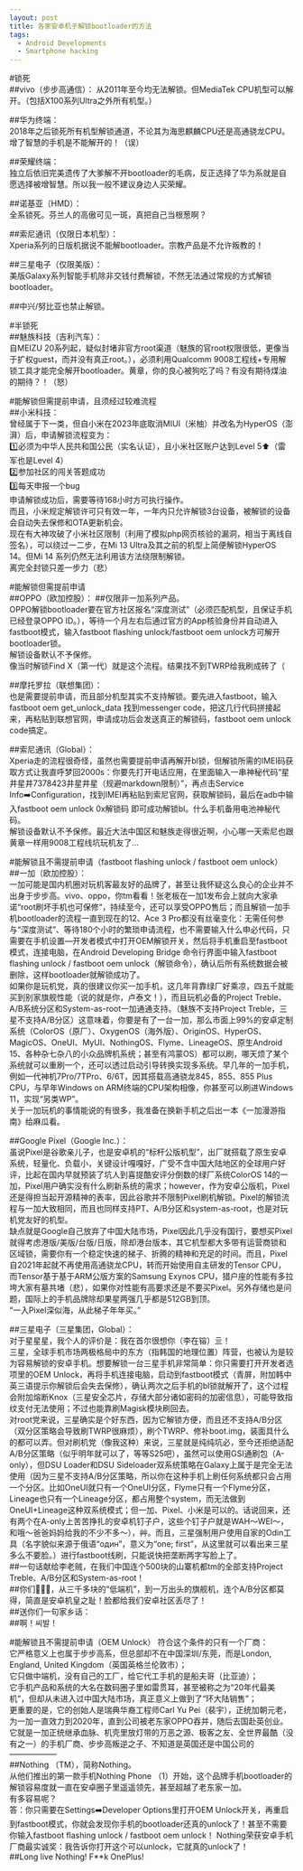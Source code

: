 ```yaml
---
layout: post
title: 各家安卓机子解锁bootloader的方法
tags:
  - Android Developments
  - Smartphone hacking
---
```


#锁死\
##vivo（步步高通信）：
从2011年至今均无法解锁。但MediaTek CPU机型可以解开。（包括X100系列Ultra之外所有机型。）

##华为终端：\
2018年之后锁死所有机型解锁通道，不论其为海思麒麟CPU还是高通骁龙CPU。增了智慧的手机是不能解开的！（误）

##荣耀终端：\
独立后依旧完美遗传了大爹解不开bootloader的毛病，反正选择了华为系就是自愿选择被增智慧。所以我一般不建议身边人买荣耀。

##诺基亚（HMD）：\
全系锁死。芬兰人的高傲可见一斑，真把自己当根葱啊？

##索尼通讯（仅限日本机型）：\
Xperia系列的日版机据说不能解bootloader。宗教产品是不允许叛教的！

##三星电子（仅限美版）：\
美版Galaxy系列智能手机除非交钱付费解锁，不然无法通过常规的方式解锁bootloader。

##中兴/努比亚也禁止解锁。

#半锁死\
##魅族科技（吉利汽车）：\
自MEIZU 20系列起，疑似封堵非官方root渠道（魅族的官root权限很低，更像当于扩权guest，而并没有真正root。），必须利用Qualcomm 9008工程线+专用解锁工具才能完全解开bootloader。黄章，你的良心被狗吃了吗？有没有期待煤油的期待？！（怒）


#能解锁但需提前申请，且须经过较难流程\
##小米科技：\
曾经属于下一类，但自小米在2023年底取消MIUI（米柚）并改名为HyperOS（澎湃）后，申请解锁流程变为：\
1️⃣必须为中华人民共和国公民（实名认证），且小米社区账户达到Level 5⬆️（雷军也是Level 4）\
2️⃣参加社区的闯关答题成功\
3️⃣每天申报一个bug\
申请解锁成功后，需要等待168小时方可执行操作。\
而且，小米规定解锁许可只有效一年，一年内只允许解锁3台设备，被解锁的设备会自动失去保修和OTA更新机会。\
现在有大神攻破了小米社区限制（利用了模拟php网页核验的漏洞，相当于离线自签名），可以绕过一二步，在Mi 13 Ultra及其之前的机型上简便解锁HyperOS 14。但Mi 14 系列仍然无法利用该方法绕限制解锁。\
离完全封锁只差一步力（悲）


#能解锁但需提前申请\
##OPPO（欧加控股）：
##仅限非一加系列产品。\
OPPO解锁bootloader要在官方社区报名“深度测试”（必须匹配机型，且保证手机已经登录OPPO ID。），等待一个月左右后通过官方的App核验身份并自动进入fastboot模式，输入fastboot flashing unlock/fastboot oem unlock方可解开bootloader锁。\
解锁设备默认不予保修。\
像当时解锁Find X（第一代）就是这个流程。结果找不到TWRP给我刷成砖了（

##摩托罗拉（联想集团）：\
也是需要提前申请，而且部分机型其实不支持解锁。要先进入fastboot，输入fastboot oem get_unlock_data 找到messenger code，把这几行代码拼接起来，再粘贴到联想官网，申请成功后会发送真正的解锁码，fastboot oem unlock code搞定。

##索尼通讯（Global）：\
Xperia走的流程很奇怪，虽然也需要提前申请再解开bl锁，但解锁所需的IMEI码获取方式让我直呼梦回2000s：你要先打开电话应用，在里面输入一串神秘代码“星井星井7378423井星井星（规避markdown限制）”，再点击Service Info➡️Configuration，找到IMEI再粘贴到索尼官网，获取解锁码，最后在adb中输入fastboot oem unlock 0x解锁码 即可成功解锁bl。什么手机备用电池神秘代码。\
解锁设备默认不予保修。最近大法中国区和魅族走得很近啊，小心哪一天索尼也跟黄章一样用9008工程线坑玩机友了…

#能解锁且不需提前申请（fastboot flashing unlock / fastboot oem unlock）\
##一加（欧加控股）：\
一加可能是国内机圈对玩机客最友好的品牌了，甚至让我怀疑这么良心的企业并不出身于步步高。vivo、oppo，你tm看看！张老板在一加1发布会上就向大家承诺“root刷坏手机也可保修“，持续至今，还可以享受OPPO售后；而且解锁一加手机bootloader的流程一直到现在的12、Ace 3 Pro都没有丝毫变化：无需任何参与“深度测试”、等待180个小时的繁琐申请流程，也不需要输入什么申必代码，只需要在手机设置—开发者模式中打开OEM解锁开关，然后将手机重启至fastboot模式，连接电脑，在Android Developing Bridge 命令行界面中输入fastboot flashing unlock / fastboot oem unlock（解锁命令），确认后所有系统数据会被删除，这样bootloader就解锁成功了。\
如果你是玩机党，真的很建议你买一加手机，这几年背靠绿厂好乘凉，四五千就能买到别家旗舰性能（说的就是你，卢泰文！），而且玩机必备的Project Treble、A/B系统分区和System-as-root一加通通支持。（魅族不支持Project Treble，三星不支持A/B分区）这意味着，你要是有了一台一加，那么市面上99%的安卓定制系统（ColorOS（原厂）、OxygenOS（海外版）、OriginOS、HyperOS、MagicOS、OneUI、MyUI、NothingOS、Flyme、LineageOS、原生Android 15、各种杂七杂八的小众品牌机系统；甚至有鸿蒙OS）都可以刷，哪天烦了某个系统就可以重刷一个，还可以透过启动引导转换实现多系统。早几年的一加手机，例如一代神机7Pro/7TPro、6/6T，因其搭载高通骁龙845，855、855 Plus CPU，与早年Windows on ARM终端的CPU架构相像，你甚至可以刷进Windows 11，实现“另类WP”。\
关于一加玩机的事情能说的有很多，我准备在换新手机之后出一本《一加漫游指南》给麻瓜看。

##Google Pixel（Google Inc.）：\
虽说Pixel是谷歌亲儿子，也是安卓机的“标杆公版机型”，出厂就搭载了原生安卓系统，轻量化、负载小，关键设计嘎嘎好，广受不含中国大陆地区的全球用户好评，比起在国内早就预装了坑人到喜提酷安评分倒数的绿厂系统ColorOS 14的一加，Pixel用户确实没有什么刷新系统的需求；however，作为安卓公版机，Pixel还是得担当起开源精神的表率，因此谷歌并不限制Pixel刷机解锁。Pixel的解锁流程与一加大致相同，而且也同样支持PT、A/B分区和system-as-root，也是对玩机党友好的机型。\
缺点就是Google自己放弃了中国大陆市场，Pixel因此几乎没有国行，要想买Pixel就得考虑港版/美版/台版/日版，除却港台版本，其它机型都大多带有运营商锁和区域锁，需要你有一个稳定快速的梯子、折腾的精神和充足的时间。而且，Pixel自2021年起就不再使用高通骁龙CPU，转而开始使用自主研发的Tensor CPU，而Tensor基于基于ARM公版方案的Samsung Exynos CPU，猎户座的性能有多拉垮大家有墓共堵（悲），如果你对性能有高要求还是不要买Pixel。另外存储也是问题，国际上的手机品牌除却果星两强几乎都是512GB到顶。\
“一入Pixel深似海，从此梯子年年买。”

##三星电子（三星集团，Global）：\
对于星星星，我个人的评价是：我在首尔很想你（李在镕）亖！\
三星，全球手机市场两极格局中的东方（指韩国的地理位置）阵营，也被认为是较为容易解锁的安卓手机。想要解锁一台三星手机非常简单：你只需要打开开发者选项里的OEM Unlock，再将手机连接电脑，启动到fastboot模式（青屏，附加韩中英三语提示你解锁后会失去保修），确认两次之后手机的bl锁就解开了，这个过程会附加熔断Knox（三星安全芯片，存储大部分诸如密码的加密信息），可能导致指纹支付无法使用；不过也能靠刷Magisk模块刷回去。\
对root党来说，三星确实是个好东西，因为它解锁方便，而且还不支持A/B分区（双分区策略会导致刷TWRP很麻烦），刷个TWRP、修补boot.img，装面具什么的都可以弄。但对刷机党（像我这种）来说，三星就是纯纯坑必，至今还拒绝适配A/B分区策略（似乎明年就可以了，等等S25吧），虽然可以使用GSI通刷包（A-only），但DSU Loader和DSU Sideloader双系统策略在Galaxy上属于是完全无法使用（因为三星不支持A/B分区策略，所以你在这种手机上刷任何系统都只会占用一个分区。比如OneUI就只有一个OneUI分区，Flyme只有一个Flyme分区，Lineage也只有一个Lineage分区，都占用整个system，而无法做到OneUI+Lineage这种双系统模式；但一加、Pixel、小米是可以的。话说回来，还有两个在A-only上苦苦挣扎的安卓机钉子户，这些个钉子户就是WAH～WEI～，和哦～爸爸妈妈给我的不少不多～），艸。而且，三星强制用户使用自家的Odin工具（名字貌似来源于俄语“один”，意义为“one; first”，从这里就可以看出来三星多么不要脸。）进行fastboot线刷，只能说快把垄断两字写脸上了。\
##一句话献给李老贼，在我们中国连个500块的山寨机都tm的全部支持Project Treble、A/B分区和System-as-root！\
##你们🌟🌟🌟，从三千多块的“低端机”，到一万出头的旗舰机，连个A/B分区都莫得，简直是安卓机皇之耻！脸都给我们安卓社区丢尽了！\
##送你们一句家乡话：\
##啊！씨발！

#能解锁且不需提前申请（OEM Unlock）
符合这个条件的只有一个厂商：\
它严格意义上也属于步步高系，但总部却不在中国深圳/东莞，而是London, England, United Kingdom（英国英格兰伦敦市）；\
它只做中端机，没有自己的工厂，给它代工手机的是船夫哥（比亚迪）；\
它手机产品和系统的大名在数码圈子里如雷贯耳，甚至被称之为“20年代最美机”，但却从未进入过中国大陆市场，真正意义上做到了“环大陆销售”；\
更重要的是，它的创始人是瑞典华裔工程师Carl Yu Pei（裴宇），正统加朝元老，为一加一直效力到2020年，直到公司被老东家OPPO吞并，随后去国赴英创业。\
它就是一加正统继承血脉、机壳里放灯带的万恶之源、极客之友、全世界最酷（没有之一）的手机厂商、步步高叛逆之子、不知道是英国还是中国公司的——————\
##Nothing （TM），简称Nothing。\
从他们推出的第一款手机Nothing Phone （1）开始，这个品牌手机bootloader的解锁容易度就一直在安卓圈子里遥遥领先，甚至超越了老东家一加。\
有多容易呢？\
答：你只需要在Settings➡️Developer Options里打开OEM Unlock开关，再重启到fastboot模式，你就会发现你手机的bootloader还真的unlock了！甚至不需要你输入fastboot flashing unlock / fastboot oem unlock！
Nothing荣获安卓手机厂商最实诚奖：我告诉你打开这个可以unlock，它就真的unlock了！\
##Long live Nothing! F**k OnePlus!

